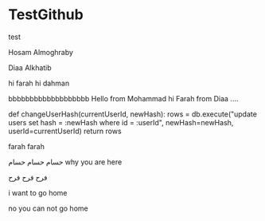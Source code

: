 # TestGithub
test



Hosam Almoghraby

Diaa Alkhatib

hi farah
hi dahman

bbbbbbbbbbbbbbbbbbb
Hello from Mohammad
hi Farah from Diaa ....


def changeUserHash(currentUserId, newHash):
    rows = db.execute("update  users set hash = :newHash where id = :userId",
                      newHash=newHash, userId=currentUserId)
    return rows


farah
farah

 حسام حسام حسام
why you are here


   فرح
   فرح
   فرح



i want to go home

no you can not go home


